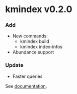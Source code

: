 # kmindex v0.2.0

### Add

* New commands:
  * kmindex build
  * kmindex index-infos
* Abundance support

### Update

* Faster queries

See [documentation](https://tlemane.github.io/kmindex).
